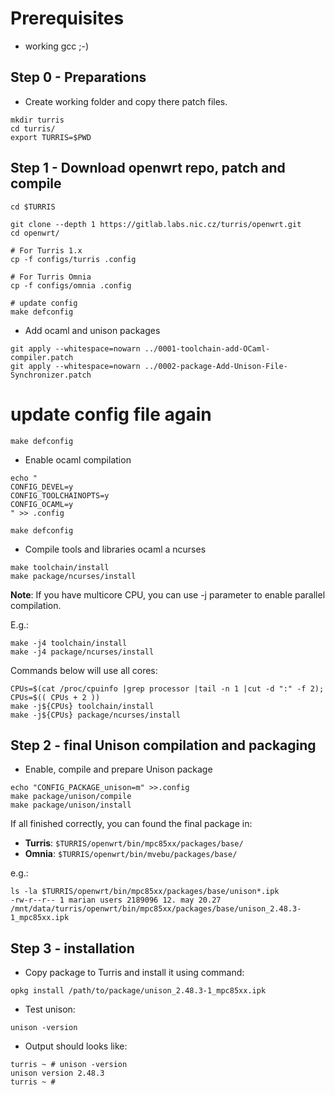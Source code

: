 # Prerequisites

* working gcc ;-)

## Step 0 - Preparations

* Create working folder and copy there patch files.


```shell
mkdir turris
cd turris/
export TURRIS=$PWD
```

## Step 1 - Download openwrt repo, patch and compile

```shell
cd $TURRIS

git clone --depth 1 https://gitlab.labs.nic.cz/turris/openwrt.git
cd openwrt/

# For Turris 1.x
cp -f configs/turris .config

# For Turris Omnia
cp -f configs/omnia .config

# update config
make defconfig
```

* Add ocaml and unison packages

```
git apply --whitespace=nowarn ../0001-toolchain-add-OCaml-compiler.patch
git apply --whitespace=nowarn ../0002-package-Add-Unison-File-Synchronizer.patch
```

# update config file again

```
make defconfig
```

* Enable ocaml compilation

```shell
echo "
CONFIG_DEVEL=y
CONFIG_TOOLCHAINOPTS=y
CONFIG_OCAML=y
" >> .config

make defconfig
```


* Compile tools and libraries ocaml a ncurses

```shell
make toolchain/install
make package/ncurses/install
```

**Note**:
If you have multicore CPU, you can use -j<number> parameter to enable parallel compilation.

E.g.:
```shell
make -j4 toolchain/install
make -j4 package/ncurses/install
```

Commands below will use all cores:
```shell
CPUs=$(cat /proc/cpuinfo |grep processor |tail -n 1 |cut -d ":" -f 2); CPUs=$(( CPUs + 2 ))
make -j${CPUs} toolchain/install
make -j${CPUs} package/ncurses/install
```

## Step 2 - final Unison compilation and packaging

* Enable, compile and prepare Unison package
```shell
echo "CONFIG_PACKAGE_unison=m" >>.config
make package/unison/compile
make package/unison/install
```

If all finished correctly, you can found the final package in:
* **Turris**: `$TURRIS/openwrt/bin/mpc85xx/packages/base/`
* **Omnia**:  `$TURRIS/openwrt/bin/mvebu/packages/base/`

e.g.:
```shell
ls -la $TURRIS/openwrt/bin/mpc85xx/packages/base/unison*.ipk
-rw-r--r-- 1 marian users 2189096 12. may 20.27 /mnt/data/turris/openwrt/bin/mpc85xx/packages/base/unison_2.48.3-1_mpc85xx.ipk
```

## Step 3 - installation
* Copy package to Turris and install it using command:
```shell
opkg install /path/to/package/unison_2.48.3-1_mpc85xx.ipk
```

* Test unison:
```shell
unison -version
```

* Output should looks like:
```shell
turris ~ # unison -version
unison version 2.48.3
turris ~ #
```
